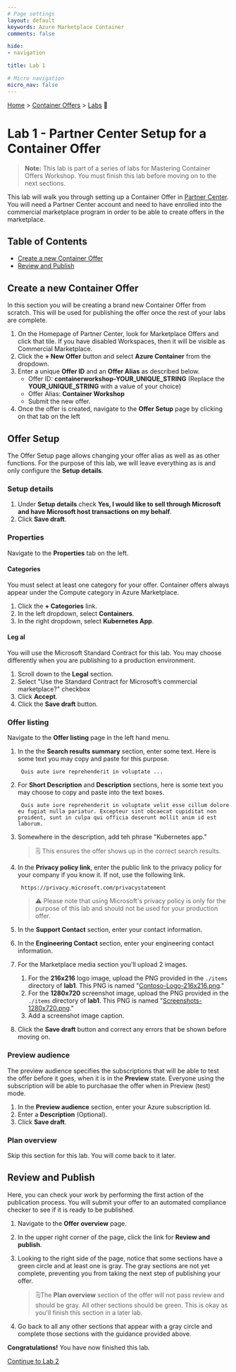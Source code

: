 ```yaml
---
# Page settings
layout: default
keywords: Azure Marketplace Container
comments: false

hide:
- navigation

title: Lab 1

# Micro navigation
micro_nav: false
---
```


[Home](/) > [Container Offers](../../) > [Labs](../../index.md#labs) 🧪

# Lab 1 - Partner Center Setup for a Container Offer

> **Note:** This lab is part of a series of labs for Mastering Container Offers Workshop. You must finish this lab before moving on to the next sections.

This lab will walk you through setting up a Container Offer in [Partner Center](https://partner.microsoft.com/en-us/dashboard/marketplace-offers/overview). You will need a Partner Center account and need to have enrolled into the commercial marketplace program in order to be able to create offers in the marketplace.

## Table of Contents

<!-- no toc -->
- [Create a new Container Offer](#create-a-new-container-offer)
- [Review and Publish](#review-and-publish)

## Create a new Container Offer

In this section you will be creating a brand new Container Offer from scratch. This will be used for publishing the offer once the rest of your labs are complete.

1. On the Homepage of Partner Center, look for Marketplace Offers and click that tile. If you have disabled Workspaces, then it will be visible as Commercial Marketplace.
2. Click the **+ New Offer** button and select **Azure Container** from the dropdown.
3. Enter a unique **Offer ID** and an **Offer Alias** as described below.
    - Offer ID: **containerworkshop-YOUR_UNIQUE_STRING** (Replace the **YOUR_UNIQUE_STRING** with a value of your choice)
    - Offer Alias: **Container Workshop**
    - Submit the new offer.
4. Once the offer is created, navigate to the **Offer Setup** page by clicking on that tab on the left

## Offer Setup

The Offer Setup page allows changing your offer alias as well as as other functions. For the purpose of this lab, we will leave everything as is and only configure the **Setup details**.

### Setup details

1. Under **Setup details** check **Yes, I would like to sell through Microsoft and have Microsoft host transactions on my behalf**.
2. Click **Save draft**.

### Properties

Navigate to the **Properties** tab on the left.

#### Categories

You must select at least one category for your offer. Container offers always appear under the Compute category in Azure Marketplace.

1. Click the **+ Categories** link.
1. In the left dropdown, select **Containers**.
1. In the right dropdown, select **Kubernetes App**.

#### Leg al

You will use the Microsoft Standard Contract for this lab. You may choose differently when you are publishing to a production environment.

1. Scroll down to the **Legal** section.
2. Select "Use the Standard Contract for Microsoft’s commercial marketplace?" checkbox
3. Click **Accept**.
4. Click the **Save draft** button.

### Offer listing

Navigate to the **Offer listing** page in the left hand menu.

1. In the the **Search results summary** section, enter some text. Here is some text you may copy and paste for this purpose.

        Quis aute iure reprehenderit in voluptate ...

2. For **Short Description** and **Description** sections, here is some text you may choose to copy and paste into the text boxes.

        Quis aute iure reprehenderit in voluptate velit esse cillum dolore eu fugiat nulla pariatur. Excepteur sint obcaecat cupiditat non proident, sunt in culpa qui officia deserunt mollit anim id est laborum.

3. Somewhere in the description, add teh phrase "Kubernetes app."

    > 🗒️ This ensures the offer shows up in the correct search results.

4. In the **Privacy policy link**, enter the public link to the privacy policy for your company if you know it. If not, use the following link.

        https://privacy.microsoft.com/privacystatement

    > ⚠️ Please note that using Microsoft's privacy policy is only for the purpose of this lab and should not be used for your production offer.

5. In the **Support Contact** section, enter your contact information.
6. In the **Engineering Contact** section, enter your engineering contact information.
7. For the Marketplace media section you'll upload 2 images.
    1. For the **216x216** logo image, upload the PNG provided in the `./items` directory of **lab1**. This PNG is named "[Contoso-Logo-216x216.png](./items/Contoso-Logo-216x216.png)."
    2. For the **1280x720** screenshot image, upload the PNG provided in the `./items` directory of **lab1**. This PNG is named "[Screenshots-1280x720.png](./items/Screenshots-1280x720.png)."
    3. Add a screenshot image caption.
8. Click the **Save draft** button and correct any errors that be shown before moving on.

### Preview audience

The preview audience specifies the subscriptions that will be able to test the offer before it goes, when it is in the **Preview** state. Everyone using the subscription will be able to purchasae the offer when in Preview (test) mode.

1. In the **Preview audience** section, enter your Azure subscription Id.
1. Enter a **Description** (Optional).
1. Click **Save draft**.

### Plan overview

Skip this section for this lab. You will come back to it later.

## Review and Publish

Here, you can check your work by performing the first action of the publication process. You will submit your offer to an automated compliance checker to see if it is ready to be published.

1. Navigate to the **Offer overview** page.
1. In the upper right corner of the page, click the link for **Review and publish**.
1. Looking to the right side of the page, notice that some sections have a green circle and at least one is gray. The gray sections are not yet complete, preventing you from taking the next step of publishing your offer.

    > 🗒️The **Plan overview** section of the offer will not pass review and should be gray. All other sections should be green. This is okay as you'll finish this section in a later lab.

1. Go back to all any other sections that appear with a gray circle and complete those sections with the guidance provided above.

**Congratulations!** You have now finished this lab.

[Continue to Lab 2](../lab2-prepare-container-deployment/index.md)
